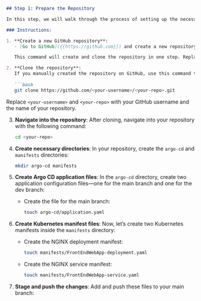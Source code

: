 
```md

## Step 1: Prepare the Repository

In this step, we will walk through the process of setting up the necessary directories and files for Argo CD configuration. You can either create the repository manually or use the terminal commands to automate this setup.

### Instructions:

1. **Create a new GitHub repository**:
   - [Go to GitHub]({{https://github.com}}) and create a new repository with a suitable name (e.g., `argo-cd-multi-branch-pipeline`)

   This command will create and clone the repository in one step. Replace `<your-repo>` with your desired repository name.

2. **Clone the repository**:
   If you manually created the repository on GitHub, use this command to clone it to your local environment:
   
   ```bash
   git clone https://github.com/<your-username>/<your-repo>.git
   ```

   Replace `<your-username>` and `<your-repo>` with your GitHub username and the name of your repository.

3. **Navigate into the repository**:
   After cloning, navigate into your repository with the following command:

   ```bash
   cd <your-repo>
   ```

4. **Create necessary directories**:
   In your repository, create the `argo-cd` and `manifests` directories:
   ```bash
   mkdir argo-cd manifests
   ```

5. **Create Argo CD application files**:
   In the `argo-cd` directory, create two application configuration files—one for the main branch and one for the dev branch:
   
   - Create the file for the main branch:

     ```bash
     touch argo-cd/application.yaml
     ```

6. **Create Kubernetes manifest files**:
   Now, let’s create two Kubernetes manifests inside the `manifests` directory:

   - Create the NGINX deployment manifest:

     ```bash
     touch manifests/FrontEndWebApp-deployment.yaml
     ```

   - Create the NGINX service manifest:

     ```bash
     touch manifests/FrontEndWebApp-service.yaml
     ```

7. **Stage and push the changes**:
   Add and push these files to your main branch:
